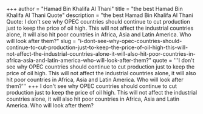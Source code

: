 +++
author = "Hamad Bin Khalifa Al Thani"
title = "the best Hamad Bin Khalifa Al Thani Quote"
description = "the best Hamad Bin Khalifa Al Thani Quote: I don't see why OPEC countries should continue to cut production just to keep the price of oil high. This will not affect the industrial countries alone, it will also hit poor countries in Africa, Asia and Latin America. Who will look after them?"
slug = "i-dont-see-why-opec-countries-should-continue-to-cut-production-just-to-keep-the-price-of-oil-high-this-will-not-affect-the-industrial-countries-alone-it-will-also-hit-poor-countries-in-africa-asia-and-latin-america-who-will-look-after-them?"
quote = '''I don't see why OPEC countries should continue to cut production just to keep the price of oil high. This will not affect the industrial countries alone, it will also hit poor countries in Africa, Asia and Latin America. Who will look after them?'''
+++
I don't see why OPEC countries should continue to cut production just to keep the price of oil high. This will not affect the industrial countries alone, it will also hit poor countries in Africa, Asia and Latin America. Who will look after them?
